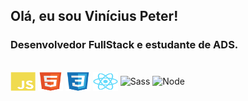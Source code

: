 ## Olá, eu sou Vinícius Peter! 
### Desenvolvedor FullStack e estudante de ADS.

<!-- ![Anurag's GitHub stats](https://github-readme-stats.vercel.app/api?username=ViniciusPeter&show_icons=true&theme=transparent) -->

<div style="display: inline_block"><br>
  <img align="center" alt="Js" height="30" width="40" src="https://raw.githubusercontent.com/devicons/devicon/master/icons/javascript/javascript-plain.svg">
  <img align="center" alt="HTML" height="30" width="40" src="https://raw.githubusercontent.com/devicons/devicon/master/icons/html5/html5-original.svg">
  <img align="center" alt="CSS" height="30" width="40" src="https://raw.githubusercontent.com/devicons/devicon/master/icons/css3/css3-original.svg">
  <img align="center" alt="React" height="30" width="40"  src="https://raw.githubusercontent.com/devicons/devicon/master/icons/react/react-original.svg">
  <img align="center" alt="Sass" height="30" width="40"  src="https://camo.githubusercontent.com/43b7aad9d0c6491…e732f736173732f736173732d6f726967696e616c2e737667">
  <img align="center" alt="Node" height="30" width="40"  src="https://camo.githubusercontent.com/2cde166000bd427…f64656a732f6e6f64656a732d6f726967696e616c2e737667">

</div>
  
